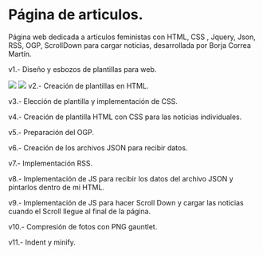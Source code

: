 # Página de articulos.

Página web dedicada a artículos feministas con HTML, CSS , Jquery, Json, RSS, OGP,  ScrollDown para cargar noticias, desarrollada por Borja Correa Martín.

v1.- Diseño y esbozos de plantillas para web.








![](https://rawgit.com/borjadevelop/Articulos_Feministas_vFinal/master/imagenesreadme/Pag1.jpg)
![](https://rawgit.com/borjadevelop/Articulos_Feministas_vFinal/master/imagenesreadme/PagMOVIL.jpg)
v2.- Creación de plantillas en HTML.

v3.- Elección de plantilla y implementación de CSS.

v4.- Creación de plantilla HTML con CSS para las noticias individuales.

v5.- Preparación del OGP.

v6.- Creación de los archivos JSON para recibir datos. 

v7.- Implementación RSS.

v8.- Implementación de JS para recibir los datos del archivo JSON y pintarlos dentro de mi HTML.

v9.- Implementación de JS para hacer Scroll Down y cargar las noticias cuando el Scroll llegue al final de la página.

v10.- Compresión de fotos con PNG gauntlet.

v11.- Indent y minify.

